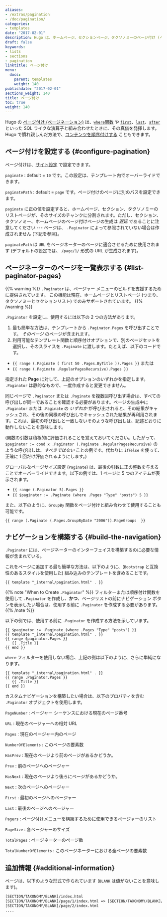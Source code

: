 ```yaml
---
aliases:
- /extras/pagination
- /doc/pagination/
categories:
- templates
date: "2017-02-01"
description: Hugo は、ホームページ、セクションページ、タクソノミーのページ付け (ページネーション) をサポートしています。
draft: false
keywords:
- lists
- sections
- pagination
linktitle: ページ付け
menu:
  docs:
    parent: templates
    weight: 140
publishdate: "2017-02-01"
sections_weight: 140
title: ページ付け
toc: true
weight: 140
---
```


 
Hugo の [ページ付け (ページネーション)](https://developer.mozilla.org/ja/docs/Web/CSS/Layout_cookbook/Pagination) は、[`where`関数][where] や [`first`][]、[`last`][]、[`after`][] といった SQL ライクな演算子と組み合わせたときに、その真価を発揮します。 Hugo で慣れ親しんだ方法で、[コンテンツを順序付けする][lists] こともできます。

## ページ付けを設定する {#configure-pagination}

ページ付けは、[サイト設定][configuration] で設定できます。

`paginate`
: default = `10` です。この設定は、テンプレート内でオーバーライドできます。

`paginatePath`
: default = `page` です。ページ付けのページに別のパスを設定できます。

`paginate` に正の値を設定すると、ホームページ、セクション、タクソノミーのリストページが、そのサイズのチャンクに分割されます。ただし、セクション、タクソノミー、ホームページのページ付けページの生成は *遅延* であることに注意してください --- ページは、 `.Paginator` によって参照されていない場合は作成されません (下記を参照)。

`paginatePath` は `URL` をページネーターのページに適合させるために使用されます (デフォルトの設定では、 `/page/1/` 形式の URL が生成されます)。

## ページネーターのページを一覧表示する {#list-paginator-pages}

{{% warning %}}
`.Paginator` は、ページャー メニューのビルドを支援するために提供されています。 この機能は現在、ホームページとリストページ (つまり、タクソノミーとセクションリスト) でのみサポートされています。
{{% /warning %}}

`.Paginator` を設定し、使用するには以下の 2 つの方法があります。

1. 最も簡単な方法は、テンプレートから `.Paginator.Pages` を呼び出すことです。 *そのページ* のページが含まれます。
2. 利用可能なテンプレート関数と順序付けオプションで、別のページセットを選択し、そのスライスを `.Paginate` に渡します。たとえば、以下のコードです。
  * `{{ range (.Paginate ( first 50 .Pages.ByTitle )).Pages }}` または
  * `{{ range (.Paginate .RegularPagesRecursive).Pages }}`

指定された **Page** に対して、上記のオプションのいずれかを指定します。 `.Paginator` は静的なもので、一度作成すると変更できません。

同じページで `.Paginator` または `.Paginate` を複数回呼び出す場合は、すべての呼び出しが同一であることを確認する必要があります。ページの生成中に `.Paginator` または `.Paginate` の *いずれか* が呼び出されると、その結果がキャッシュされ、その後の同様の呼び出しでキャッシュされた結果が再利用されます。これは、最初の呼び出しと一致しないそのような呼び出しは、記述どおりに動作しないことを意味します。

(関数の引数は積極的に評価されることを覚えておいてください。したがって、`$paginator := cond x .Paginator (.Paginate .RegularPagesRecursive)` のような呼び出しは、*すべきではない* ことの例です。代わりに `if`/`else` を使って、正確に 1 回だけ評価されるようにします。)

グローバルなページサイズ設定 (`Paginate`) は、最後の引数に正の整数を与えることでオーバーライドできます。以下の例では、1 ページに 5 つのアイテムが表示されます。

* `{{ range (.Paginator 5).Pages }}`
* `{{ $paginator := .Paginate (where .Pages "Type" "posts") 5 }}`

また、以下のように、`GroupBy` 関数をページ付けと組み合わせて使用することも可能です。

```go-html-template
{{ range (.Paginate (.Pages.GroupByDate "2006")).PageGroups  }}
```

## ナビゲーションを構築する {#build-the-navigation}

`.Paginator` には、ページネーターのインターフェイスを構築するのに必要な情報が含まれている。

これをページに追加する最も簡単な方法は、以下のように、(`Bootstrap` と互換性のあるスタイルを使用した) 組み込みのテンプレートを含めることです。

```go-html-template
{{ template "_internal/pagination.html" . }}
```

{{% note "When to Create `.Paginator`" %}}
フィルターまたは順序付け関数を使用して `.Paginator` を作成し、**かつ**、ページリストの前にナビゲーション ボタンを表示したい場合は、使用する前に `.Paginator` を作成する必要があります。
{{% /note %}}

以下の例では、使用する前に `.Paginator` を作成する方法を示しています。

```go-html-template
{{ $paginator := .Paginate (where .Pages "Type" "posts") }}
{{ template "_internal/pagination.html" . }}
{{ range $paginator.Pages }}
   {{ .Title }}
{{ end }}
```

`where` フィルターを使用しない場合、上記の例は以下のように、さらに単純になります。

```go-html-template
{{ template "_internal/pagination.html" . }}
{{ range .Paginator.Pages }}
   {{ .Title }}
{{ end }}
```

カスタムナビゲーションを構築したい場合は、以下のプロパティを含む `.Paginator` オブジェクトを使用します。

`PageNumber`
: ページャー シーケンスにおける現在のページ番号

`URL`
: 現在のページャーへの相対 URL

`Pages`
: 現在のページャー内のページ

`NumberOfElements`
: このページの要素数

`HasPrev`
: 現在のページより前のページがあるかどうか。

`Prev`
: 前のページへのページャー

`HasNext`
: 現在のページより後ろにページがあるかどうか。

`Next`
: 次のページへのページャー

`First`
: 最初のページへのページャー

`Last`
: 最後のページへのページャー

`Pagers`
: ページ付けメニューを構築するために使用できるページャーのリスト

`PageSize`
: 各ページャーのサイズ

`TotalPages`
: ページネーターのページ数

`TotalNumberOfElements`
: このページネーターにおける全ページの要素数

## 追加情報 {#additional-information}

ページは、以下のような形式で作られています (`BLANK` は値がないことを意味します)。

```txt
[SECTION/TAXONOMY/BLANK]/index.html
[SECTION/TAXONOMY/BLANK]/page/1/index.html => [SECTION/TAXONOMY/BLANK]/index.html リダイレクトされます
[SECTION/TAXONOMY/BLANK]/page/2/index.html
....
```

[`first`]: /functions/first/
[`last`]: /functions/last/
[`after`]: /functions/after/
[configuration]: /getting-started/configuration/
[lists]: /templates/lists/
[where]: /functions/where/

